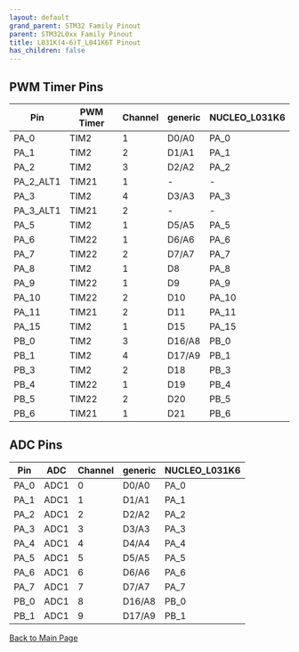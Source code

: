 ```yaml
---
layout: default
grand_parent: STM32 Family Pinout
parent: STM32L0xx Family Pinout
title: L031K(4-6)T_L041K6T Pinout
has_children: false
---
```


## PWM Timer Pins

| Pin | PWM Timer | Channel | generic | NUCLEO_L031K6 |
| --- | --- | --- | --- | --- |
| PA_0 | TIM2 | 1 | D0/A0 | PA_0 |
| PA_1 | TIM2 | 2 | D1/A1 | PA_1 |
| PA_2 | TIM2 | 3 | D2/A2 | PA_2 |
| PA_2_ALT1 | TIM21 | 1 | - | - |
| PA_3 | TIM2 | 4 | D3/A3 | PA_3 |
| PA_3_ALT1 | TIM21 | 2 | - | - |
| PA_5 | TIM2 | 1 | D5/A5 | PA_5 |
| PA_6 | TIM22 | 1 | D6/A6 | PA_6 |
| PA_7 | TIM22 | 2 | D7/A7 | PA_7 |
| PA_8 | TIM2 | 1 | D8 | PA_8 |
| PA_9 | TIM22 | 1 | D9 | PA_9 |
| PA_10 | TIM22 | 2 | D10 | PA_10 |
| PA_11 | TIM21 | 2 | D11 | PA_11 |
| PA_15 | TIM2 | 1 | D15 | PA_15 |
| PB_0 | TIM2 | 3 | D16/A8 | PB_0 |
| PB_1 | TIM2 | 4 | D17/A9 | PB_1 |
| PB_3 | TIM2 | 2 | D18 | PB_3 |
| PB_4 | TIM22 | 1 | D19 | PB_4 |
| PB_5 | TIM22 | 2 | D20 | PB_5 |
| PB_6 | TIM21 | 1 | D21 | PB_6 |


## ADC Pins

| Pin | ADC | Channel | generic | NUCLEO_L031K6 |
| --- | --- | --- | --- | --- |
| PA_0 | ADC1 | 0 | D0/A0 | PA_0 |
| PA_1 | ADC1 | 1 | D1/A1 | PA_1 |
| PA_2 | ADC1 | 2 | D2/A2 | PA_2 |
| PA_3 | ADC1 | 3 | D3/A3 | PA_3 |
| PA_4 | ADC1 | 4 | D4/A4 | PA_4 |
| PA_5 | ADC1 | 5 | D5/A5 | PA_5 |
| PA_6 | ADC1 | 6 | D6/A6 | PA_6 |
| PA_7 | ADC1 | 7 | D7/A7 | PA_7 |
| PB_0 | ADC1 | 8 | D16/A8 | PB_0 |
| PB_1 | ADC1 | 9 | D17/A9 | PB_1 |


[Back to Main Page](../../index)